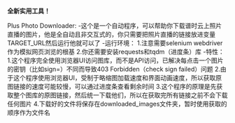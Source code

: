 **全新实用工具！**

Plus Photo Downloader:
  -这个是一个自动程序，可以帮助你下载谱时云上照片直播的图片，他是全自动且非交互式的，你只需要把照片直播的链接放进变量TARGET_URL然后运行他就可以了
  -运行环境：
    1.注意需要selenium webdriver作为模拟网页浏览的根基
    2.你还需要安装requests和tqdm（进度条）库
  -特性：
    1.这个程序完全使用浏览器UI访问图库，而不是API访问，已解决每点击一个图片的密钥（比如sign=）不同而导致403 Forbidden（check sign failed）问题
    2.由于这个程序使用浏览器UI，受制于略缩图加载速度和界面动画速度，所以获取原图链接的速度可能较慢，可以通过进度条查看剩余时间
    3.这个程序的原理是先获取整个图库的原图链接，然后统一下载他们，所以在获取完所有链接之前不会下载任何图片
    4.下载好的文件将保存在downloaded_images文件夹，暂时使用获取的顺序作为文件名
